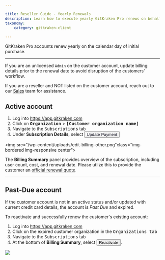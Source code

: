 ```yaml
---

title: Reseller Guide - Yearly Renewals
description: Learn how to execute yearly GitKraken Pro renews on behalf of the customer
taxonomy:
    category: gitkraken-client
    
---
```


GitKraken Pro accounts renew yearly on the calendar day of initial purchase.

***

If you are an unlicensed `Admin` on the customer account, update billing details prior to the renewal date to avoid disruption of the customers' workflow. 

<div class='callout callout--warning'>
    <p> If you are a reseller and NOT listed on the customer account, reach out to our <a href="mailto:sales@gitkraken.com">Sales</a> team for assistance. </p>
</div>
 

## Active account 

1. Log into <a href="https://app.gitkraken.com" target="_blank">https://app.gitkraken.com</a>
2. Click on <kbd><strong>Organization</strong></kbd> > <kbd><strong>[Customer organization name]</strong></kbd>
3. Navigate to the <kbd>Subscriptions</kbd> tab 
4. Under <strong>Subscription Details</strong>, select <button class='button button--primary button--ui button--nolink'><span style='color:#141422;'>Update Payment</span></button>

<img src="/wp-content/uploads/edit-billing-other.png"class="img-bordered img-responsive center">

The <strong>Billing Summary</strong> panel provides overview of the subscription, including user count, cost, and renewal date. Please utlize this to provide the customer an <a href="/account/quotes">official renewal quote</a>.

***

## Past-Due account

If the customer account is not in an active status and/or updated with current credit card details, the account is <em>Past Due</em> and expired.

To reactivate and successfully renew the customer's existing account: 

1. Log into <a href="https://app.gitkraken.com" target="_blank">https://app.gitkraken.com</a>
2. Click on the expired customer organization in the <kbd>Organizations tab</kbd>
3. Navigate to the <kbd>Subscriptions</kbd> tab 
4. At the bottom of <strong>Billing Summary</strong>, select <button class='button button--success button--ui button--nolink'>Reactivate</button>. 

<img src="/wp-content/uploads/reactivate-account.png" class="img-responsive center img-bordered">
